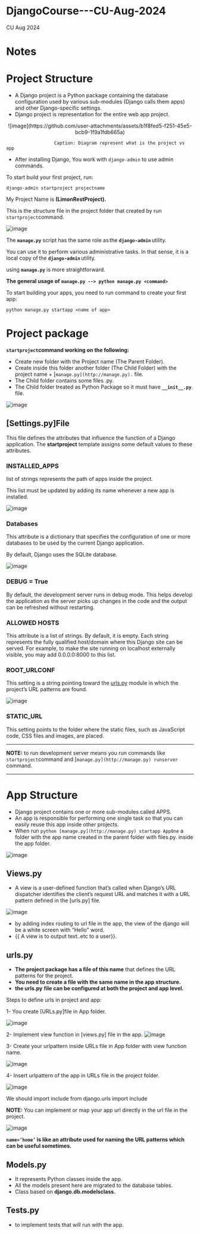 # DjangoCourse---CU-Aug-2024
CU Aug 2024
<h1>Notes</h1>

# **Project Structure**

- A Django project is a Python package containing the database configuration used by various sub-modules (Django calls them apps) and other Django-specific settings.
- Django project is representation for the entire web app project.

<center> ![image](https://github.com/user-attachments/assets/b1f8fed5-f251-45e5-bcb9-1f9a1fdb665a) </center>

                      Caption: Diagram represent what is the project vs app

- After installing Django, You work with `django-admin` to use admin commands.

To start build your first project, run:

```
django-admin startproject projectname
```

My Project Name is **(LimonRestProject).**

This is the structure file in the project folder that created by run `startproject`command.

![image](https://github.com/user-attachments/assets/3c21a35d-7cca-4f40-9345-3e74b6b492b8)


The **`manage.py`** script has the same role as the **`django-admin`** utility.

You can use it to perform various administrative tasks. In that sense, it is a local copy of the **`django-admin`** utility.

 using **`manage.py`** is more straightforward.

**The general usage of** **`manage.py --> python manage.py <command>`**

To start building your apps, you need to run command to create your first app:

```
python manage.py startapp <name of app>
```

# **Project package**

**`startproject`command working on the following:**

- Create new folder with the Project name (The Parent Folder).
- Create inside this folder another folder (The Child Folder) with the project name + [`manage.py](http://manage.py).` file.
- The Child folder contains some files .py.
- The Child folder treated as Python Package so it must have **`__init__.py`**. file.

![image](https://github.com/user-attachments/assets/caa61a73-204a-41f7-8f89-8ba50155d878)


## [Settings.py]File

This file defines the attributes that influence the function of a Django application. The **startproject** template assigns some default values to these attributes.

### **INSTALLED_APPS**

list of strings represents the path of apps inside the project.

This list must be updated by adding its name whenever a new app is installed.

![image](https://github.com/user-attachments/assets/492eeebe-9e5a-417f-a621-12dd326a9d22)


### **Databases**

This attribute is a dictionary that specifies the configuration of one or more databases to be used by the current Django application. 

By default, Django uses the SQLite database.

![image](https://github.com/user-attachments/assets/f50e3e0c-333f-40c9-8527-86c678af86bd)


### **DEBUG = True**

By default, the development server runs in debug mode. This helps develop the application as the server picks up changes in the code and the output can be refreshed without restarting.

### **ALLOWED HOSTS**

This attribute is a list of strings. By default, it is empty. Each string represents the fully qualified host/domain where this Django site can be served. For example, to make the site running on localhost externally visible, you may add 0.0.0.0:8000 to this list.

### **ROOT_URLCONF**

This setting is a string pointing toward the [urls.py](http://urls.py/) module in which the project’s URL patterns are found. 

![image](https://github.com/user-attachments/assets/f1be0a43-e0d2-4cbe-8f4f-95503078b30b)


### **STATIC_URL**

This setting points to the folder where the static files, such as JavaScript code, CSS files and images, are placed.

---

**NOTE:** to run development server means you run commands like `startproject`command and [`manage.py](http://manage.py) runserver` command.

---

# App Structure

- Django project contains one or more sub-modules called APPS.
- An app is responsible for performing one single task so that you can easily reuse this app inside other projects.
- When run `python [manage.py](http://manage.py) startapp AppOne` a folder with the app name created in the parent folder with files.py. inside the app folder.

![image](https://github.com/user-attachments/assets/57707522-3bc6-467e-8b45-7f0116573aa8)


## Views.py

- A view is a user-defined function that’s called when Django’s URL dispatcher identifies the client’s request URL and matches it with a URL pattern defined in the [urls.py] file.

![image](https://github.com/user-attachments/assets/88dbce7c-a14d-4642-9011-0276f166dcc8)


- by adding index routing to url file in the app, the view of the django will be a white screen with “Hello” word.
- {{ A view is to output text..etc to a user}}.

## urls.py

- **The project package has a file of this name** that defines the URL patterns for the project.
- **You need to create a file with the same name in the app structure.**
- **the urls.py** **file can be configured at both the project and app level.**

Steps to define urls in project and app:

1- You create [URLs.py]file in App folder.

![image](https://github.com/user-attachments/assets/d1602c1f-b03d-4d32-ad5c-fd03d753de76)


2- Implement view function in [views.py] file in the app.
![image](https://github.com/user-attachments/assets/bcc58b14-23e9-4e84-9194-e583ed8ab8e0)


3- Create your urlpattern inside URLs file in App folder with view function name.

![image](https://github.com/user-attachments/assets/a08796e6-3af9-4296-a949-53d1b53128b7)


4- Insert urlpattern of the app in URLs file in the project folder.

![image](https://github.com/user-attachments/assets/88eba4df-cf08-46a7-b423-c68b5bfc03e4)



We should import include from django.urls import include

**NOTE:** You can implement or map your app url directly in the url file in the project.

![image](https://github.com/user-attachments/assets/de088ee1-f986-4096-bc0c-b570c9d81ff1)


**`name=’home’` is like an attribute used for naming the URL patterns which can be useful sometimes.** 

## Models.py

- It represents Python classes inside the app.
- All the models present here are migrated to the database tables.
- Class based on **django.db.modelsclass.**

## Tests.py

- to implement tests that will run with the app.




